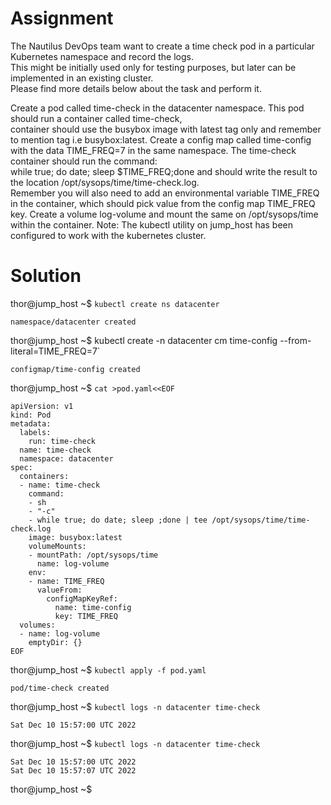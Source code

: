 # Assignment
The Nautilus DevOps team want to create a time check pod in a particular Kubernetes namespace and record the logs.  
This might be initially used only for testing purposes, but later can be implemented in an existing cluster.  
Please find more details below about the task and perform it.

Create a pod called time-check in the datacenter namespace. This pod should run a container called time-check,  
  container should use the busybox image with latest tag only and remember to mention tag i.e busybox:latest.
Create a config map called time-config with the data TIME_FREQ=7 in the same namespace.
The time-check container should run the command:  
   while true; do date; sleep $TIME_FREQ;done and should write the result to the location /opt/sysops/time/time-check.log.   
   Remember you will also need to add an environmental variable TIME_FREQ in the container, which should pick value from the config map TIME_FREQ key.
Create a volume log-volume and mount the same on /opt/sysops/time within the container.
Note: The kubectl utility on jump_host has been configured to work with the kubernetes cluster.

# Solution
thor@jump_host ~$ `kubectl create ns datacenter`
```
namespace/datacenter created
```
thor@jump_host ~$ kubectl create -n datacenter cm time-config --from-literal=TIME_FREQ=7`  
```
configmap/time-config created
```
thor@jump_host ~$ `cat >pod.yaml<<EOF`
```
apiVersion: v1
kind: Pod
metadata:
  labels:
    run: time-check
  name: time-check
  namespace: datacenter
spec:
  containers:
  - name: time-check
    command:
    - sh
    - "-c"
    - while true; do date; sleep ;done | tee /opt/sysops/time/time-check.log
    image: busybox:latest
    volumeMounts:
    - mountPath: /opt/sysops/time
      name: log-volume
    env:
    - name: TIME_FREQ
      valueFrom:
        configMapKeyRef:
          name: time-config
          key: TIME_FREQ
  volumes:
  - name: log-volume
    emptyDir: {}
EOF
```
thor@jump_host ~$ `kubectl apply -f pod.yaml`
```
pod/time-check created
```
thor@jump_host ~$ `kubectl logs -n datacenter time-check`
```
Sat Dec 10 15:57:00 UTC 2022
```
thor@jump_host ~$ `kubectl logs -n datacenter time-check`
```
Sat Dec 10 15:57:00 UTC 2022
Sat Dec 10 15:57:07 UTC 2022
```
thor@jump_host ~$ 
